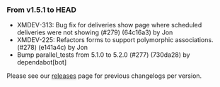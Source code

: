 ### From v1.5.1 to HEAD

- XMDEV-313: Bug fix for deliveries show page where scheduled deliveries were not showing (#279) (64c16a3) by Jon
- XMDEV-225: Refactors forms to support polymorphic associations. (#278) (e141a4c) by Jon
- Bump parallel_tests from 5.1.0 to 5.2.0 (#277) (730da28) by dependabot[bot]

Please see our [releases](https://github.com/devxiongmao/truckin-along/releases/) page for previous changelogs per version.


